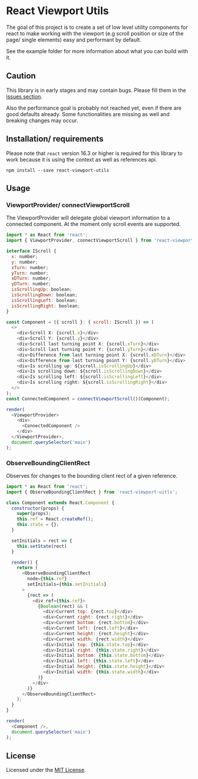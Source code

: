# React Viewport Utils

The goal of this project is to create a set of low level utility components for react to make working with the viewport (e.g scroll position or size of the page/ single elements) easy and performant by default.

See the example folder for more information about what you can build with it.

## Caution

This library is in early stages and may contain bugs. Please fill them in the [issues section](https://github.com/garthenweb/react-viewport-utils/issues).

Also the performance goal is probably not reached yet, even if there are good defaults already. Some functionalities are missing as well and breaking changes may occur.

## Installation/ requirements

Please note that `react` version 16.3 or higher is required for this library to work because it is using the context as well as references api.

```
npm install --save react-viewport-utils
```

## Usage

### ViewportProvider/ connectViewportScroll

The ViewportProvider will delegate global viewport information to a connected component. At the moment only scroll events are supported.

``` javascript
import * as React from 'react';
import { ViewportProvider, connectViewportScroll } from 'react-viewport-uitls';

interface IScroll {
  x: number;
  y: number;
  xTurn: number;
  yTurn: number;
  xDTurn: number;
  yDTurn: number;
  isScrollingUp: boolean;
  isScrollingDown: boolean;
  isScrollingLeft: boolean;
  isScrollingRight: boolean;
}

const Component = ({ scroll }: { scroll: IScroll }) => (
  <>
    <div>Scroll X: {scroll.x}</div>
    <div>Scroll Y: {scroll.y}</div>
    <div>Scroll last turning point X: {scroll.xTurn}</div>
    <div>Scroll last turning point Y: {scroll.yTurn}</div>
    <div>Difference from last turning point X: {scroll.xDTurn}</div>
    <div>Difference from last turning point Y: {scroll.yDTurn}</div>
    <div>Is scrolling up: ${scroll.isScrollingUp}</div>
    <div>Is scrolling down: ${scroll.isScrollingDown}</div>
    <div>Is scrolling left: ${scroll.isScrollingLeft}</div>
    <div>Is scrolling right: ${scroll.isScrollingRight}</div>
  </>
);
const ConnectedComponent = connectViewportScroll()(Component);

render(
  <ViewportProvider>
    <div>
      <ConnectedComponent />
    </div>
  </ViewportProvider>,
  document.querySelector('main')
);
```

### ObserveBoundingClientRect

Observes for changes to the bounding client rect of a given reference.

``` javascript
import * as React from 'react';
import { ObserveBoundingClientRect } from 'react-viewport-uitls';

class Component extends React.Component {
  constructor(props) {
    super(props);
    this.ref = React.createRef();
    this.state = {};
  }

  setInitials = rect => {
    this.setState(rect)
  }

  render() {
    return (
      <ObserveBoundingClientRect
        node={this.ref}
        setInitials={this.setInitials}
      >
        {rect => (
          <div ref={this.ref}>
            {Boolean(rect) && (
              <div>Current top: {rect.top}</div>
              <div>Current right: {rect.right}</div>
              <div>Current bottom: {rect.bottom}</div>
              <div>Current left: {rect.left}</div>
              <div>Current height: {rect.height}</div>
              <div>Current width: {rect.width}</div>
              <div>Initial top: {this.state.top}</div>
              <div>Initial right: {this.state.right}</div>
              <div>Initial bottom: {this.state.bottom}</div>
              <div>Initial left: {this.state.left}</div>
              <div>Initial height: {this.state.height}</div>
              <div>Initial width: {this.state.width}</div>
            )}
          </div>
        )}
      </ObserveBoundingClientRect>
    );
  }
}

render(
  <Component />,
  document.querySelector('main')
);
```

## License

Licensed under the [MIT License](https://opensource.org/licenses/mit-license.php).
